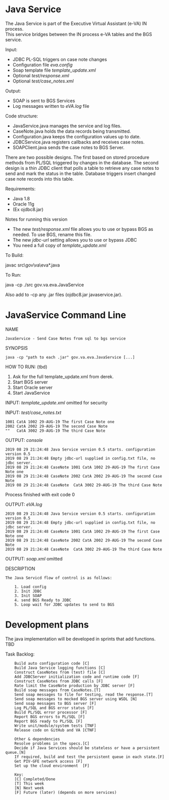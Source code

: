 Java Service
========

The Java Service is part of the Executive Virtual Assistant (e-VA) IN process.  
This service bridges between the IN process e-VA tables and the BGS service. 

    
Input:
- JDBC PL-SQL triggers on case note changes 
- Configuration file _eva.config_ 
- Soap template file _template_update.xml_
- Optional _test/response.xml_
- Optional _test/case_notes.xml_
      
Output:
- SOAP is sent to BGS Services
- Log messages written to _eVA.log_ file

Code structure:
- JavaService.java manages the service and log files.
- CaseNote.java holds the data records being transmitted.
- Configuration.java keeps the configuration values up to date.
- JDBCService.java registers callbacks and receives case notes.
- SOAPClient.java sends the case notes to BGS Server.

There are two possible designs. The first based on stored procedure methods from PL/SQL triggered by changes in the database. 
The second design is a thin JDBC client that polls a table to retrieve any case notes to send 
and mark the status in the table.
Database triggers insert changed case note records into this table.

Requirements:
- Java 1.8 
- Oracle 11g 
- (Ex ojdbc8.jar)

Notes for running this version 
- The new _test/response.xml_ file allows you to use or bypass BGS as needed.  To use BGS, rename this file.
- The new _jdbc-url_ setting allows you to use or bypass JDBC
- You need a full copy of _template_update.xml_ 

To Build:

   javac src\gov\va\eva\*.java 

To Run:

   java -cp ./src gov.va.eva.JavaService

Also add to -cp any .jar files (ojdbc8.jar javaservice.jar).


JavaService Command Line
======================

NAME

    JavaService - Send Case Notes from sql to bgs service

SYNOPSIS

    java -cp "path to each .jar" gov.va.eva.JavaService [...] 


HOW TO RUN: (tbd)
1. Ask for the full template_update.xml from derek.
1. Start BGS server
1. Start Oracle server
1. Start JavaService 

INPUT: _template_update.xml_ omitted for security

INPUT: _test/case_notes.txt_

    1001 CatA 1002 29-AUG-19 The first Case Note one
    2002 CatA 2002 29-AUG-19 The second Case Note
    ""   CatA 3002 29-AUG-19 The third Case Note    

OUTPUT: _console_

    2019 08 29 21:24:48 Java Service version 0.5 starts. configuration version 0.5
    2019 08 29 21:24:48 Empty jdbc-url supplied in config.txt file, no jdbc server.
    2019 08 29 21:24:48 CaseNote 1001 CatA 1002 29-AUG-19 The first Case Note one 
    2019 08 29 21:24:48 CaseNote 2002 CatA 2002 29-AUG-19 The second Case Note 
    2019 08 29 21:24:48 CaseNote  CatA 3002 29-AUG-19 The third Case Note 

Process finished with exit code 0
    
OUTPUT: _eVA.log_

    2019 08 29 21:24:48 Java Service version 0.5 starts. configuration version 0.5
    2019 08 29 21:24:48 Empty jdbc-url supplied in config.txt file, no jdbc server.
    2019 08 29 21:24:48 CaseNote 1001 CatA 1002 29-AUG-19 The first Case Note one 
    2019 08 29 21:24:48 CaseNote 2002 CatA 2002 29-AUG-19 The second Case Note 
    2019 08 29 21:24:48 CaseNote  CatA 3002 29-AUG-19 The third Case Note 

OUTPUT: _soap.xml_ omitted 

DESCRIPTION

    The Java Servicd flow of control is as follows:

        1. Load config
        2. Init JDBC
        3. Init SOAP
        4. send BGS Ready to JDBC
        5. Loop wait for JDBC updates to send to BGS

    

Development plans
=================
The java implementation will be developed in sprints that add functions.
TBD

Task Backlog:

        Build auto configuration code [C]
        Build Java Service logging functions [C]
        Construct CaseNotes from (test) file [C]
        Add JDBCServer initialization code and runtime code [F]
        Construct CaseNotes from JDBC calls [F]
        Rate limit the CaseNote production by JDBC server [F]
        Build soap messages from CaseNotes.[T]
        Send soap messages to file for testing, read the response.[T]
        Send soap messages to mocked BGS server using WSDL [N]
        Send soap messages to BGS server [F]
        Log PL/SQL and BGS error status [F]
        Build PL/SQL error processor [F]
        Report BGS errors to PL/SQL [F]
        Report BGS ready to PL/SQL [F]
        Write unit/module/system tests [TNF]
        Release code on GitHub and VA [CTNF]
        
        Other & dependencies
        Resolve problems in the specs.[C]
        Decide if Java Services should be stateless or have a persistent queue.[N]
        If required, build and test the persistent queue in each state.[F]
        Get PIV-GFE network access [F]
        Set up the cloud environment  [F]
        
        Key:
        [C] Completed/Done
        [T] This week
        [N] Next week
        [F] Future (later) (depends on more services)